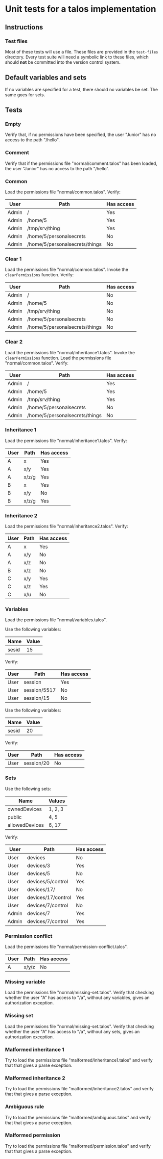# Unit tests for a talos implementation

## Instructions

### Test files
Most of these tests will use a file. These files are provided in the `test-files` directory. Every test suite will need a symbolic link to these files, which should **not** be committed into the version control system.

## Default variables and sets

If no variables are specified for a test, there should no variables be set. The same goes for sets.

## Tests

### Empty

Verify that, if no permissions have been specified, the user "Junior" has no access to the path "/hello".

### Comment

Verify that if the permissions file "normal/comment.talos" has been loaded, the user "Junior" has no access to the path "/hello".

### Common

Load the permissions file "normal/common.talos". Verify:

| User  | Path                           | Has access |
| ----- | ------------------------------ | ---------- |
| Admin | /                              | Yes        |
| Admin | /home/5                        | Yes        |
| Admin | /tmp/srv/thing                 | Yes        |
| Admin | /home/5/personalsecrets        | No         |
| Admin | /home/5/personalsecrets/things | No         |

### Clear 1

Load the permissions file "normal/common.talos". Invoke the `clearPermissions` function. Verify:

| User  | Path                           | Has access |
| ----- | ------------------------------ | ---------- |
| Admin | /                              | No         |
| Admin | /home/5                        | No         |
| Admin | /tmp/srv/thing                 | No         |
| Admin | /home/5/personalsecrets        | No         |
| Admin | /home/5/personalsecrets/things | No         |

### Clear 2

Load the permissions file "normal/inheritance1.talos". Invoke the `clearPermissions` function. Load the permissions file "normal/common.talos". Verify:

| User  | Path                           | Has access |
| ----- | ------------------------------ | ---------- |
| Admin | /                              | Yes        |
| Admin | /home/5                        | Yes        |
| Admin | /tmp/srv/thing                 | Yes        |
| Admin | /home/5/personalsecrets        | No         |
| Admin | /home/5/personalsecrets/things | No         |

### Inheritance 1

Load the permissions file "normal/inheritance1.talos". Verify:

| User  | Path  | Has access |
| ----- | ----- | ---------- |
| A     | x     | Yes        |
| A     | x/y   | Yes        |
| A     | x/z/g | Yes        |
| B     | x     | Yes        |
| B     | x/y   | No         | 
| B     | x/z/g | Yes        |

### Inheritance 2

Load the permissions file "normal/inheritance2.talos". Verify:

| User  | Path | Has access |
| ----- | -----| ---------- |
| A     | x    | Yes        |
| A     | x/y  | No         |
| A     | x/z  | No         |
| B     | x/z  | No         |
| C     | x/y  | Yes        | 
| C     | x/z  | Yes        |
| C     | x/u  | No         |

### Variables

Load the permissions file "normal/variables.talos".

Use the following variables:

| Name  | Value |
| ----- | ----- |
| sesid | 15    | 

Verify:

| User | Path         | Has access |
| ---- | ------------ | ---------- |
| User | session      | Yes        |
| User | session/5517 | No         |
| User | session/15   | No         |

Use the following variables:

| Name  | Value |
| ----- | ----- |
| sesid | 20    | 

Verify:

| User | Path       | Has access |
| ---- | ---------- | ---------- |
| User | session/20 | No         |

### Sets

Use the following sets:

| Name           | Values  |
| -------------- | ------- |
| ownedDevices   | 1, 2, 3 | 
| public         | 4, 5    | 
| allowedDevices | 6, 17   | 

Verify:

| User  | Path               | Has access |
| ----- | ------------------ | ---------- |
| User  | devices            | No         |
| User  | devices/3          | Yes        |
| User  | devices/5          | No         |
| User  | devices/5/control  | Yes        |
| User  | devices/17/        | No         |
| User  | devices/17/control | Yes        |
| User  | devices/7/control  | No         |
| Admin | devices/7          | Yes        |
| Admin | devices/7/control  | Yes        |

### Permission conflict

Load the permissions file "normal/permission-conflict.talos".

| User | Path  | Has access |
| ---- | ----- | ---------- |
| A    | x/y/z | No         |

### Missing variable

Load the permissions file "normal/missing-set.talos". Verify that checking whether the user "A" has access to "/a", without any variables, gives an authorization exception.

### Missing set

Load the permissions file "normal/missing-set.talos". Verify that checking whether the user "A" has access to "/a", without any sets, gives an authorization exception.

### Malformed inheritance 1

Try to load the permissions file "malformed/inheritance1.talos" and verify that that gives a parse exception.

### Malformed inheritance 2

Try to load the permissions file "malformed/inheritance2.talos" and verify that that gives a parse exception.

### Ambiguous rule

Try to load the permissions file "malformed/ambiguous.talos" and verify that that gives a parse exception.

### Malformed permission

Try to load the permissions file "malformed/permission.talos" and verify that that gives a parse exception.
